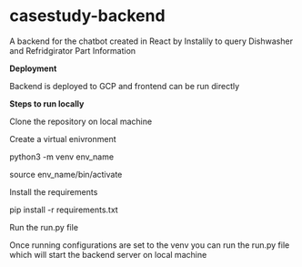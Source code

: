 # casestudy-backend
A backend for the chatbot created in React by Instalily to query Dishwasher and Refridgirator Part Information

**Deployment**

Backend is deployed to GCP and frontend can be run directly


**Steps to run locally**

Clone the repository on local machine 

Create a virtual enivronment 

python3 -m venv env_name

source env_name/bin/activate

Install the requirements

pip install -r requirements.txt

Run the run.py file

Once running configurations are set to the venv you can run the run.py file which will start the backend server on local machine




